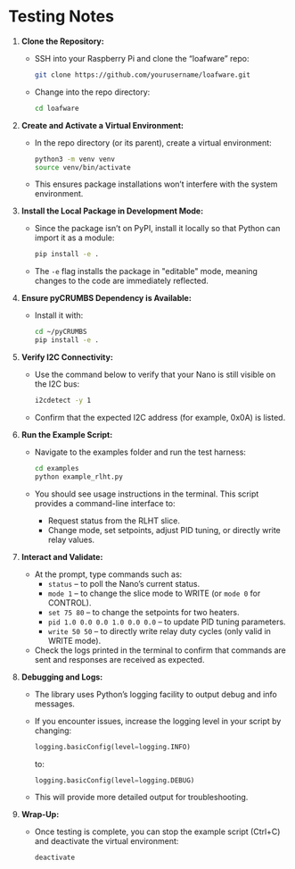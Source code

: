 # Testing Notes

1. **Clone the Repository:**

   - SSH into your Raspberry Pi and clone the “loafware” repo:

     ```bash
     git clone https://github.com/yourusername/loafware.git
     ```

   - Change into the repo directory:

     ```bash
     cd loafware
     ```

2. **Create and Activate a Virtual Environment:**

   - In the repo directory (or its parent), create a virtual environment:

     ```bash
     python3 -m venv venv
     source venv/bin/activate
     ```

   - This ensures package installations won’t interfere with the system environment.

3. **Install the Local Package in Development Mode:**

   - Since the package isn’t on PyPI, install it locally so that Python can import it as a module:

     ```bash
     pip install -e .
     ```

   - The `-e` flag installs the package in "editable" mode, meaning changes to the code are immediately reflected.

4. **Ensure pyCRUMBS Dependency is Available:**

   - Install it with:

     ```bash
     cd ~/pyCRUMBS
     pip install -e .
     ```

5. **Verify I2C Connectivity:**

   - Use the command below to verify that your Nano is still visible on the I2C bus:

     ```bash
     i2cdetect -y 1
     ```

   - Confirm that the expected I2C address (for example, 0x0A) is listed.

6. **Run the Example Script:**

   - Navigate to the examples folder and run the test harness:

     ```bash
     cd examples
     python example_rlht.py
     ```

   - You should see usage instructions in the terminal. This script provides a command-line interface to:
     - Request status from the RLHT slice.
     - Change mode, set setpoints, adjust PID tuning, or directly write relay values.

7. **Interact and Validate:**

   - At the prompt, type commands such as:
     - `status` – to poll the Nano’s current status.
     - `mode 1` – to change the slice mode to WRITE (or `mode 0` for CONTROL).
     - `set 75 80` – to change the setpoints for two heaters.
     - `pid 1.0 0.0 0.0 1.0 0.0 0.0` – to update PID tuning parameters.
     - `write 50 50` – to directly write relay duty cycles (only valid in WRITE mode).
   - Check the logs printed in the terminal to confirm that commands are sent and responses are received as expected.

8. **Debugging and Logs:**

   - The library uses Python’s logging facility to output debug and info messages.
   - If you encounter issues, increase the logging level in your script by changing:

     ```python
     logging.basicConfig(level=logging.INFO)
     ```

     to:

     ```python
     logging.basicConfig(level=logging.DEBUG)
     ```

   - This will provide more detailed output for troubleshooting.

9. **Wrap-Up:**

   - Once testing is complete, you can stop the example script (Ctrl+C) and deactivate the virtual environment:

     ```bash
     deactivate
     ```
